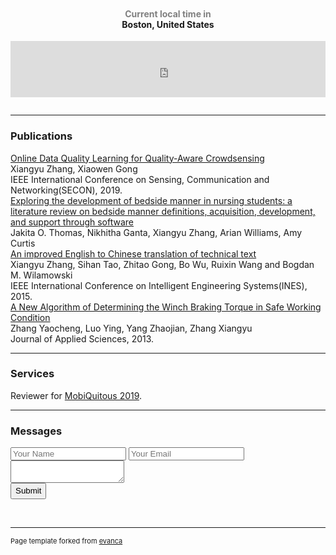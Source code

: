 <div style="text-align:center;padding:1em 0;"> <h4><a style="text-decoration:none;" href="https://www.zeitverschiebung.net/en/city/4930956"><span style="color:gray;">Current local time in</span><br />Boston, United States</a></h4> <iframe src="https://www.zeitverschiebung.net/clock-widget-iframe-v2?language=en&size=small&timezone=America%2FNew_York" width="100%" height="90" frameborder="0" seamless></iframe> </div>

---

### Publications

[Online Data Quality Learning for Quality-Aware Crowdsensing](https://ieeexplore.ieee.org/abstract/document/8824861)
<br>Xiangyu Zhang, Xiaowen Gong
<br>IEEE International Conference on Sensing, Communication and Networking(SECON), 2019.
<br>
[Exploring the development
of bedside manner in nursing students: a literature review on bedside manner definitions, acquisition, development,
and support through software](http://www.auburn.edu/~xzz0044/IJNS-S-19-00088.pdf 
)
<br>Jakita O. Thomas, Nikhitha Ganta, Xiangyu Zhang, Arian Williams, Amy Curtis
<br>
[An improved
English to Chinese translation of technical text](http://ieeexplore.ieee.org/stamp/stamp.jsp?arnumber=7329751)
<br>Xiangyu Zhang, Sihan Tao, Zhitao Gong, Bo Wu, Ruixin Wang and Bogdan M. Wilamowski
<br> IEEE International Conference on Intelligent Engineering Systems(INES), 2015.
<br>
[A New Algorithm of Determining the Winch
Braking Torque in Safe Working Condition](http://scialert.net/qredirect.php?doi=jas.2013.4405.4410&linkid=pdf)
<br>Zhang Yaocheng, Luo Ying, Yang Zhaojian, Zhang Xiangyu
<br>Journal of Applied Sciences, 2013.

---

### Services

Reviewer for [MobiQuitous 2019](http://mobiquitous2019.eai-conferences.org).

---
### Messages
<form action="https://formspree.io/xiangyuzhangai@gmail.com" method="post">
                    <input type="text" placeholder="Your Name" name="name">
                    <input type="email" placeholder="Your Email" name="eamil">
                    <textarea name="message" id="doc-vld-ta-2-1" minlength="10"  placeholder="Please leave a message " size="400">
                    </textarea>
                    <div class="banner_btn pa">
                        <button style="line-height: 20px;" type="submit">Submit</button>
                    </div>
</form>

<br>

---
<p style="font-size:11px">Page template forked from <a href="https://github.com/evanca/quick-portfolio">evanca</a></p>
<!-- Remove above link if you don't want to attibute -->
